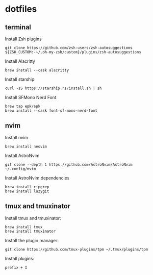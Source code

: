 # dotfiles

## terminal

Install Zsh plugins

```
git clone https://github.com/zsh-users/zsh-autosuggestions ${ZSH_CUSTOM:-~/.oh-my-zsh/custom}/plugins/zsh-autosuggestions
```

Install Alacritty

```
brew install --cask alacritty
```

Install starship

```
curl -sS https://starship.rs/install.sh | sh
```

Install SFMono Nerd Font

```
brew tap epk/epk
brew install --cask font-sf-mono-nerd-font
```

## nvim

Install nvim

```
brew install neovim
```

Install AstroNvim

```
git clone --depth 1 https://github.com/AstroNvim/AstroNvim ~/.config/nvim
```

Install AstroNvim dependencies

```
brew install ripgrep
brew install lazygit
```

## tmux and tmuxinator

Install tmux and tmuxinator:

```
brew install tmux
brew install tmuxinator
```

Install the plugin manager:

```
git clone https://github.com/tmux-plugins/tpm ~/.tmux/plugins/tpm
```

Install plugins:

```
prefix + I
```

